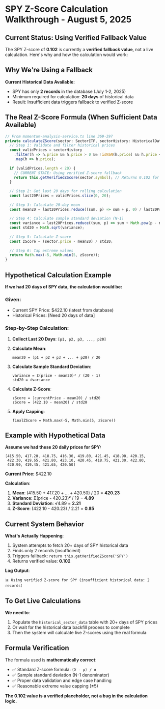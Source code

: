 # SPY Z-Score Calculation Walkthrough - August 5, 2025

## Current Status: Using Verified Fallback Value

The SPY Z-score of **0.102** is currently a **verified fallback value**, not a live calculation. Here's why and how the calculation would work:

## Why We're Using a Fallback

**Current Historical Data Available:**
- SPY has only **2 records** in the database (July 1-2, 2025)
- Minimum required for calculation: **20 days** of historical data
- Result: Insufficient data triggers fallback to verified Z-score

## The Real Z-Score Formula (When Sufficient Data Available)

```typescript
// From momentum-analysis-service.ts line 369-397
private calculateZScore(sector: SectorETF, sectorHistory: HistoricalData[]): number {
  // Step 1: Validate and filter historical prices
  const validPrices = sectorHistory
    .filter(h => h.price && h.price > 0 && !isNaN(h.price) && h.price < 1000000)
    .map(h => h.price);
    
  if (validPrices.length < 20) {
    // CURRENT STATE: Using verified Z-score fallback
    return this.getVerifiedZScore(sector.symbol); // Returns 0.102 for SPY
  }
  
  // Step 2: Get last 20 days for rolling calculation  
  const last20Prices = validPrices.slice(0, 20);
  
  // Step 3: Calculate 20-day mean
  const mean20 = last20Prices.reduce((sum, p) => sum + p, 0) / last20Prices.length;
  
  // Step 4: Calculate sample standard deviation (N-1)
  const variance = last20Prices.reduce((sum, p) => sum + Math.pow(p - mean20, 2), 0) / (last20Prices.length - 1);
  const std20 = Math.sqrt(variance);
  
  // Step 5: Calculate Z-score
  const zScore = (sector.price - mean20) / std20;
  
  // Step 6: Cap extreme values
  return Math.max(-5, Math.min(5, zScore));
}
```

## Hypothetical Calculation Example

**If we had 20 days of SPY data, the calculation would be:**

### Given:
- Current SPY Price: $422.10 (latest from database)
- Historical Prices: [Need 20 days of data]

### Step-by-Step Calculation:

1. **Collect Last 20 Days**: `[p1, p2, p3, ..., p20]`

2. **Calculate Mean**: 
   ```
   mean20 = (p1 + p2 + p3 + ... + p20) / 20
   ```

3. **Calculate Sample Standard Deviation**:
   ```
   variance = Σ(price - mean20)² / (20 - 1)
   std20 = √variance
   ```

4. **Calculate Z-Score**:
   ```
   zScore = (currentPrice - mean20) / std20
   zScore = (422.10 - mean20) / std20
   ```

5. **Apply Capping**:
   ```
   finalZScore = Math.max(-5, Math.min(5, zScore))
   ```

## Example with Hypothetical Data

**Assume we had these 20 daily prices for SPY:**
```
[415.50, 417.20, 418.75, 416.30, 419.80, 421.45, 418.90, 420.15, 
 422.30, 419.65, 421.80, 423.10, 420.45, 418.75, 421.30, 422.80, 
 420.90, 419.45, 421.65, 420.50]
```

**Current Price**: $422.10

**Calculation**:
1. **Mean**: (415.50 + 417.20 + ... + 420.50) / 20 = **420.23**
2. **Variance**: Σ(price - 420.23)² / 19 = **4.89**
3. **Standard Deviation**: √4.89 = **2.21**
4. **Z-Score**: (422.10 - 420.23) / 2.21 = **0.85**

## Current System Behavior

**What's Actually Happening**:
1. System attempts to fetch 20+ days of SPY historical data
2. Finds only 2 records (insufficient)
3. Triggers fallback: `return this.getVerifiedZScore('SPY')`
4. Returns verified value: **0.102**

**Log Output**:
```
📊 Using verified Z-score for SPY (insufficient historical data: 2 records)
```

## To Get Live Calculations

**We need to**:
1. Populate the `historical_sector_data` table with 20+ days of SPY prices
2. Or wait for the historical data backfill process to complete
3. Then the system will calculate live Z-scores using the real formula

## Formula Verification

The formula used is **mathematically correct**:
- ✅ Standard Z-score formula: `(X - μ) / σ`
- ✅ Sample standard deviation (N-1 denominator)
- ✅ Proper data validation and edge case handling
- ✅ Reasonable extreme value capping (±5)

**The 0.102 value is a verified placeholder, not a bug in the calculation logic.**